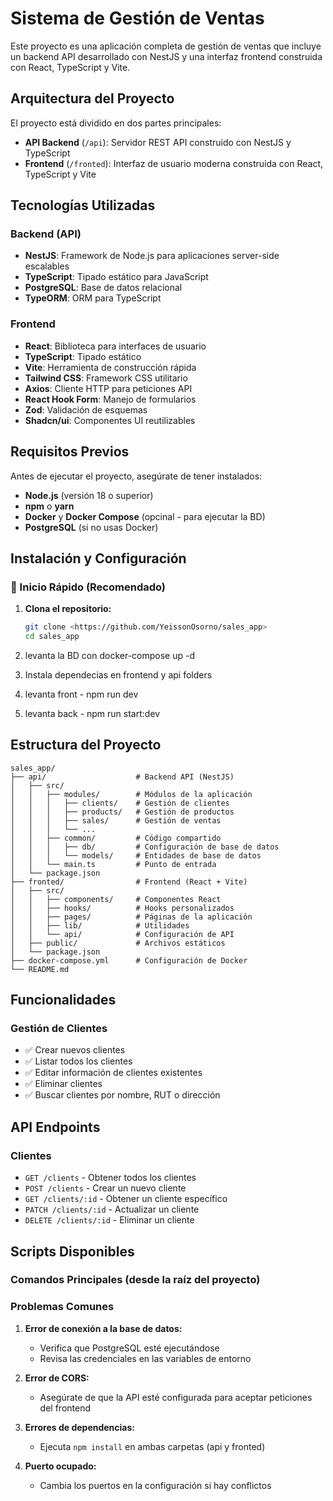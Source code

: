# Sistema de Gestión de Ventas

Este proyecto es una aplicación completa de gestión de ventas que incluye un backend API desarrollado con NestJS y una interfaz frontend construida con React, TypeScript y Vite.

## Arquitectura del Proyecto

El proyecto está dividido en dos partes principales:

- **API Backend** (`/api`): Servidor REST API construido con NestJS y TypeScript
- **Frontend** (`/fronted`): Interfaz de usuario moderna construida con React, TypeScript y Vite

## Tecnologías Utilizadas

### Backend (API)
- **NestJS**: Framework de Node.js para aplicaciones server-side escalables
- **TypeScript**: Tipado estático para JavaScript
- **PostgreSQL**: Base de datos relacional
- **TypeORM**: ORM para TypeScript

### Frontend
- **React**: Biblioteca para interfaces de usuario
- **TypeScript**: Tipado estático
- **Vite**: Herramienta de construcción rápida
- **Tailwind CSS**: Framework CSS utilitario
- **Axios**: Cliente HTTP para peticiones API
- **React Hook Form**: Manejo de formularios
- **Zod**: Validación de esquemas
- **Shadcn/ui**: Componentes UI reutilizables

## Requisitos Previos

Antes de ejecutar el proyecto, asegúrate de tener instalados:

- **Node.js** (versión 18 o superior)
- **npm** o **yarn**
- **Docker** y **Docker Compose** (opcinal - para ejecutar la BD)
- **PostgreSQL** (si no usas Docker)

## Instalación y Configuración

### 🚀 Inicio Rápido (Recomendado)

1. **Clona el repositorio:**
   ```bash
   git clone <https://github.com/YeissonOsorno/sales_app>
   cd sales_app
   ```

2. levanta la BD con docker-compose up -d
3. Instala dependecias en frontend y api folders

4. levanta front - npm run dev
5. levanta back - npm run start:dev
## Estructura del Proyecto

```
sales_app/
├── api/                    # Backend API (NestJS)
│   ├── src/
│   │   ├── modules/        # Módulos de la aplicación
│   │   │   ├── clients/    # Gestión de clientes
│   │   │   ├── products/   # Gestión de productos
│   │   │   ├── sales/      # Gestión de ventas
│   │   │   └── ...
│   │   ├── common/         # Código compartido
│   │   │   ├── db/         # Configuración de base de datos
│   │   │   └── models/     # Entidades de base de datos
│   │   └── main.ts         # Punto de entrada
│   └── package.json
├── fronted/                # Frontend (React + Vite)
│   ├── src/
│   │   ├── components/     # Componentes React
│   │   ├── hooks/          # Hooks personalizados
│   │   ├── pages/          # Páginas de la aplicación
│   │   ├── lib/            # Utilidades
│   │   └── api/            # Configuración de API
│   ├── public/             # Archivos estáticos
│   └── package.json
├── docker-compose.yml      # Configuración de Docker
└── README.md
```

## Funcionalidades

### Gestión de Clientes
- ✅ Crear nuevos clientes
- ✅ Listar todos los clientes
- ✅ Editar información de clientes existentes
- ✅ Eliminar clientes
- ✅ Buscar clientes por nombre, RUT o dirección

## API Endpoints

### Clientes
- `GET /clients` - Obtener todos los clientes
- `POST /clients` - Crear un nuevo cliente
- `GET /clients/:id` - Obtener un cliente específico
- `PATCH /clients/:id` - Actualizar un cliente
- `DELETE /clients/:id` - Eliminar un cliente



## Scripts Disponibles

### Comandos Principales (desde la raíz del proyecto)

### Problemas Comunes

1. **Error de conexión a la base de datos:**
   - Verifica que PostgreSQL esté ejecutándose
   - Revisa las credenciales en las variables de entorno

2. **Error de CORS:**
   - Asegúrate de que la API esté configurada para aceptar peticiones del frontend

3. **Errores de dependencias:**
   - Ejecuta `npm install` en ambas carpetas (api y fronted)

4. **Puerto ocupado:**
   - Cambia los puertos en la configuración si hay conflictos


